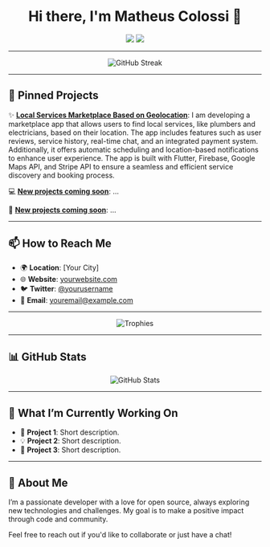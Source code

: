 <h1 align="center">Hi there, I'm Matheus Colossi 👋</h1>

<p align="center">
  <a href="https://github.com/yourusername"><img src="https://img.shields.io/github/followers/yourusername?label=Follow&style=social"></a>
  <a href="https://twitter.com/yourusername"><img src="https://img.shields.io/twitter/follow/yourusername?label=Follow&style=social"></a>
</p>

---

<p align="center">
  <img src="https://github-readme-streak-stats.herokuapp.com/?user=yourusername&theme=dracula" alt="GitHub Streak" />
</p>

---

## 📌 Pinned Projects

✨ **[Local Services Marketplace Based on Geolocation](#)**: I am developing a marketplace app that allows users to find local services, like plumbers and electricians, based on their location. The app includes features such as user reviews, service history, real-time chat, and an integrated payment system. Additionally, it offers automatic scheduling and location-based notifications to enhance user experience. The app is built with Flutter, Firebase, Google Maps API, and Stripe API to ensure a seamless and efficient service discovery and booking process.

💻 **[New projects coming soon](#)**: ...

🚀 **[New projects coming soon](#)**: ...

---

## 📫 How to Reach Me

- 🌍 **Location**: [Your City]
- 🌐 **Website**: [yourwebsite.com](#)
- 🐦 **Twitter**: [@yourusername](https://twitter.com/yourusername)
- 📧 **Email**: [youremail@example.com](mailto:youremail@example.com)

---

<p align="center">
  <img src="https://github-profile-trophy.vercel.app/?username=yourusername&theme=onestar&column=7" alt="Trophies" />
</p>

---

## 📊 GitHub Stats

<p align="center">
  <img src="https://github-readme-stats.vercel.app/api?username=yourusername&show_icons=true&theme=dracula" alt="GitHub Stats" />
</p>

---

## 🌱 What I’m Currently Working On

- 🎯 **Project 1**: Short description.
- 💡 **Project 2**: Short description.
- 🚧 **Project 3**: Short description.

---

## 🚀 About Me

I’m a passionate developer with a love for open source, always exploring new technologies and challenges. My goal is to make a positive impact through code and community.

Feel free to reach out if you'd like to collaborate or just have a chat!
